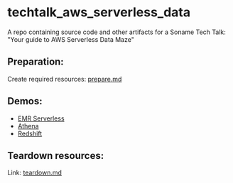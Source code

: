 # techtalk_aws_serverless_data

A repo containing source code and other artifacts for a Soname Tech Talk:  
"Your guide to AWS Serverless Data Maze"

## Preparation:

Create required resources: [prepare.md](prepare.md)


## Demos:

* [EMR Serverless](demos/demo_emr.md)
* [Athena](demos/demo_athena.md)
* [Redshift](demos/demo_redshift.md)


## Teardown resources:

Link: [teardown.md](teardown.md)